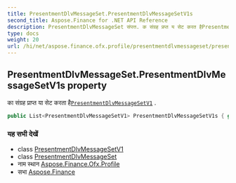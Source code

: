 ```yaml
---
title: PresentmentDlvMessageSet.PresentmentDlvMessageSetV1s
second_title: Aspose.Finance for .NET API Reference
description: PresentmentDlvMessageSet संपत्त. क संग्रह प्रप्त य सेट करत हैPresentmentDlvMessageSetV1 .
type: docs
weight: 20
url: /hi/net/aspose.finance.ofx.profile/presentmentdlvmessageset/presentmentdlvmessagesetv1s/
---
```

## PresentmentDlvMessageSet.PresentmentDlvMessageSetV1s property

का संग्रह प्राप्त या सेट करता है[`PresentmentDlvMessageSetV1`](../../presentmentdlvmessagesetv1/) .

```csharp
public List<PresentmentDlvMessageSetV1> PresentmentDlvMessageSetV1s { get; set; }
```

### यह सभी देखें

* class [PresentmentDlvMessageSetV1](../../presentmentdlvmessagesetv1/)
* class [PresentmentDlvMessageSet](../)
* नाम स्थान [Aspose.Finance.Ofx.Profile](../../presentmentdlvmessageset/)
* सभा [Aspose.Finance](../../../)


